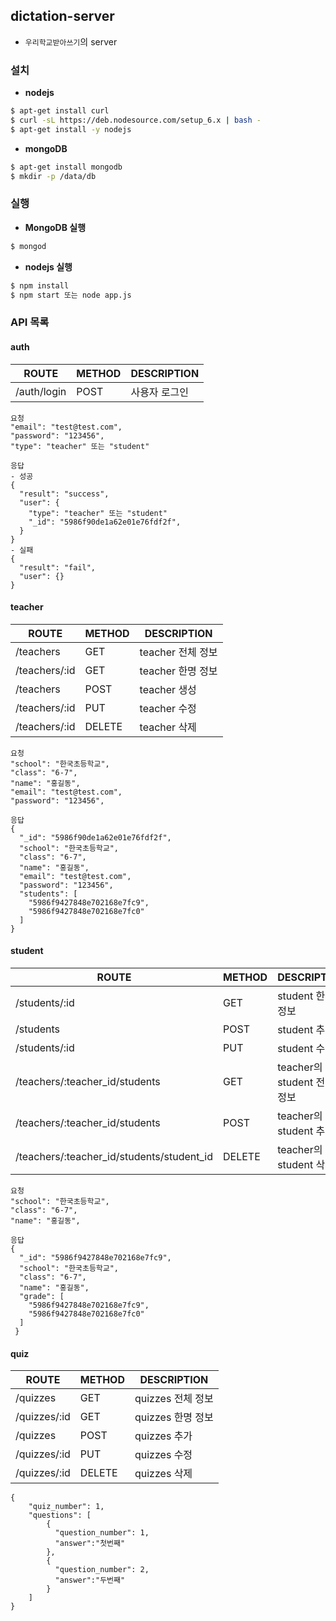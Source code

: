 ## dictation-server
- `우리학교받아쓰기`의 server

### 설치
- **nodejs**
```bash
$ apt-get install curl
$ curl -sL https://deb.nodesource.com/setup_6.x | bash -
$ apt-get install -y nodejs
```

- **mongoDB**
```bash
$ apt-get install mongodb
$ mkdir -p /data/db
```

### 실행
- **MongoDB 실행**
```bash
$ mongod
```
- **nodejs 실행**
```bash
$ npm install
$ npm start 또는 node app.js
```

### API 목록

#### auth
| ROUTE  | METHOD  | DESCRIPTION |
|---|---|---|
| /auth/login  | POST | 사용자 로그인 |

```
요청
"email": "test@test.com",
"password": "123456",
"type": "teacher" 또는 "student"
```
```
응답
- 성공
{
  "result": "success",
  "user": {
    "type": "teacher" 또는 "student"
    "_id": "5986f90de1a62e01e76fdf2f",
  }
}
- 실패
{
  "result": "fail",
  "user": {}
}
```

#### teacher

| ROUTE  | METHOD  | DESCRIPTION |
|---|---|---|
| /teachers  |  GET | teacher 전체 정보 |
| /teachers/:id  |  GET | teacher 한명 정보 |
| /teachers  |  POST | teacher 생성 |
| /teachers/:id  |  PUT | teacher 수정 |
| /teachers/:id  |  DELETE | teacher 삭제 |
```
요청
"school": "한국초등학교",
"class": "6-7",
"name": "홍길동",
"email": "test@test.com",
"password": "123456",
```
```
응답
{
  "_id": "5986f90de1a62e01e76fdf2f",
  "school": "한국초등학교",
  "class": "6-7",
  "name": "홍길동",
  "email": "test@test.com",
  "password": "123456",
  "students": [
    "5986f9427848e702168e7fc9",
    "5986f9427848e702168e7fc0"
  ]
}
```

#### student

| ROUTE  | METHOD  | DESCRIPTION |
|---|---|---|
| /students/:id  |  GET | student 한명 정보 |
| /students  |  POST | student 추가 |
| /students/:id  |  PUT | student 수정 |
| /teachers/:teacher_id/students  |  GET | teacher의 student 전체 정보 |
| /teachers/:teacher_id/students  |  POST | teacher의 student 추가 |
| /teachers/:teacher_id/students/student_id  |  DELETE | teacher의 student 삭제 |
```
요청
"school": "한국초등학교",
"class": "6-7",
"name": "홍길동",
```
```
응답
{
  "_id": "5986f9427848e702168e7fc9",
  "school": "한국초등학교",
  "class": "6-7",
  "name": "홍길동",
  "grade": [
    "5986f9427848e702168e7fc9",
    "5986f9427848e702168e7fc0"
  ]
 }
```

#### quiz

| ROUTE  | METHOD  | DESCRIPTION |
|---|---|---|
| /quizzes |  GET | quizzes 전체 정보 |
| /quizzes/:id  |  GET | quizzes 한명 정보 |
| /quizzes  |  POST | quizzes 추가 |
| /quizzes/:id  | PUT | quizzes 수정 |
| /quizzes/:id |  DELETE | quizzes 삭제 |
```
{
	"quiz_number": 1,
	"questions": [
		{
		  "question_number": 1,
		  "answer":"첫번째"
		},
		{
		  "question_number": 2,
		  "answer":"두번째"
		}
	]
}
```